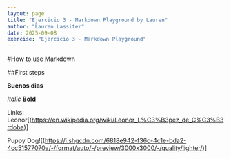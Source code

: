 ```yaml
---
layout: page
title: "Ejercicio 3 - Markdown Playground by Lauren"
author: "Lauren Lassiter"
date: 2025-09-08
exercise: "Ejercicio 3 - Markdown Playground"
---
```


#How to use Markdown

##First steps

**Buenos dias** 

*Italic*
**Bold**

Links: 
Leonor[(https://en.wikipedia.org/wiki/Leonor_L%C3%B3pez_de_C%C3%B3rdoba)]

Puppy Dog![(https://i.shgcdn.com/6818e942-f36c-4c1e-bda2-4cc51577070a/-/format/auto/-/preview/3000x3000/-/quality/lighter/)]
